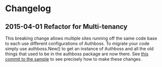 Changelog
=========

## 2015-04-01 Refactor for Multi-tenancy
This breaking change allows multiple sites running off the same code base to each use different configurations of Authboss. To migrate
your code simply use authboss.New() to get an instance of Authboss and all the old things that used to be in the authboss package are
now there. See [this commit to the sample](https://github.com/go-authboss/authboss-sample/commit/eea55fc3b03855d4e9fb63577d72ce8ff0cd4079)
to see precisely how to make these changes.
